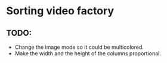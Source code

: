 # Sorting video factory

## TODO:

- Change the image mode so it could be multicolored.
- Make the width and the height of the columns proportional.
